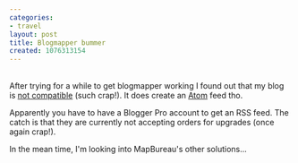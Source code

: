 ```yaml
---
categories:
- travel
layout: post
title: Blogmapper bummer
created: 1076313154
---
```

<span style="display:none" xmlns:geom2d="http://nurl.org/0/geom2d/1.0/"><br /><geom2d:Point><br /><geom2d:x>82.88</geom2d:x><br /><geom2d:y>-144.70</geom2d:y><br /><dc:identifier>quito</dc:identifier><br /></geom2d:Point><br /></span><br />After trying for a while to get blogmapper working I found out that my blog is <a href="http://help.blogger.com/bin/answer.py?answer=133&topic=30">not compatible</a> (such crap!).  It does create an <a href="http://help.blogger.com/bin/answer.py?answer=697&topic=36">Atom</a> feed tho.

Apparently you have to have a Blogger Pro account to get an RSS feed.  The catch is that they are currently not accepting orders for upgrades (once again crap!).

In the mean time, I'm looking into MapBureau's other solutions...  <br />
